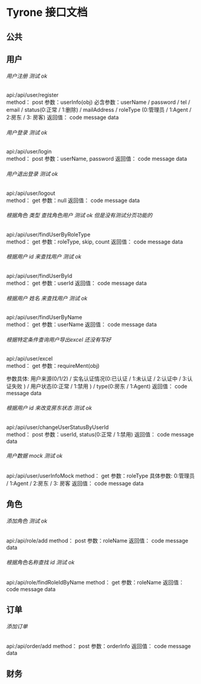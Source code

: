 # Tyrone 接口文档

## 公共




## 用户
###### 用户注册  测试 ok
api:/api/user/register  
method： post
参数：userInfo(obj)
必含参数：userName / password / tel / email / status(0:正常 / 1:删除) / mailAddress / roleType (0:管理员 / 1:Agent / 2:房东 / 3: 房客)
返回值： code   message   data


###### 用户登录  测试 ok
api:/api/user/login  
method： post
参数：userName, password
返回值： code   message   data


###### 用户退出登录  测试 ok
api:/api/user/logout  
method： get
参数：null
返回值： code   message   data


###### 根据角色 类型 查找角色用户  测试 ok 但是没有测试分页功能的
api:/api/user/findUserByRoleType  
method： get
参数：roleType, skip, count
返回值： code   message   data


###### 根据用户 id 来查找用户  测试 ok
api:/api/user/findUserById  
method： get
参数：userId
返回值： code   message   data


###### 根据用户 姓名 来查找用户  测试 ok
api:/api/user/findUserByName  
method： get
参数：userName
返回值： code   message   data


<!-- ###### 根据特定条件查询用户  不是
api:/api/user/findUserByRequireMent  
method： get
参数：requireMent(obj)
参数具体: 用户来源(0/1/2) / 实名认证情况(0/1/2/3) / 银行卡绑定情况(0/1) / 用户状态(0/1) / 最近登录时间 
返回值： code   message   data -->


###### 根据特定条件查询用户导出excel  还没有写好
api:/api/user/excel  
method： get
参数：requireMent(obj)
<!-- 参数具体: 用户来源(0/1/2) / 实名认证情况(0/1/2/3) / 银行卡绑定情况(0/1) / 用户状态(0/1) / 最近登录时间 / type(0:房东 / 1:Agent) -->
参数具体: 用户来源(0/1/2) / 实名认证情况(0:已认证 / 1:未认证 / 2:认证中 / 3:认证失败 ) / 用户状态(0:正常 / 1:禁用 ) / type(0:房东 / 1:Agent)
返回值： code   message   data


###### 根据用户 id 来改变房东状态  测试 ok
api:/api/user/changeUserStatusByUserId  
method： post
参数：userId, status(0:正常 / 1:禁用)
返回值： code   message   data


###### 用户数据 mock  测试 ok
api:/api/user/userInfoMock 
method： get
参数：roleType
具体参数: 0:管理员 / 1:Agent / 2:房东 / 3: 房客
返回值： code   message   data





## 角色
###### 添加角色   测试 ok
api:/api/role/add
method： post
参数：roleName
返回值： code   message   data


###### 根据角色名称查找 id   测试 ok
api:/api/role/findRoleIdByName
method： get
参数：roleName
返回值： code   message   data





## 订单
###### 添加订单
api:/api/order/add
method： post
参数：orderInfo
返回值： code   message   data






## 财务

